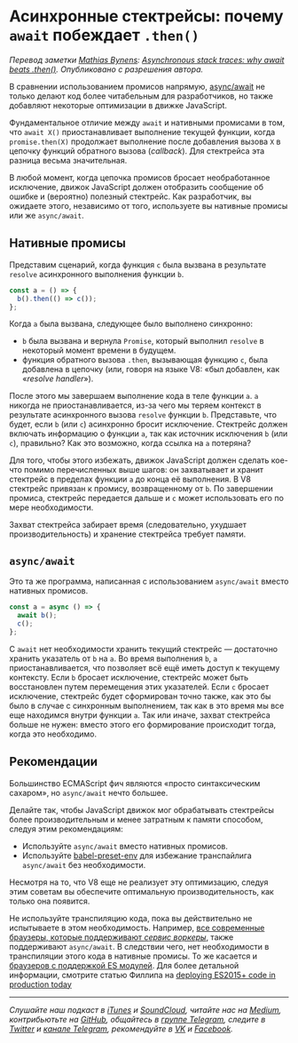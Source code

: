 # Асинхронные стектрейсы: почему `await` побеждает `.then()`

*Перевод заметки [Mathias Bynens](https://mathiasbynens.be): [Asynchronous stack traces: why await beats .then()](https://mathiasbynens.be/notes/async-stack-traces). Опубликовано с разрешения автора.*

В сравнении использованием промисов напрямую, [async/await](https://developers.google.com/web/fundamentals/getting-started/primers/async-functions) не только делают код более читабельным для разработчиков, но также добавляют некоторые оптимизации в движке JavaScript.

Фундаментальное отличие между `await` и нативными промисами в том, что `await X()` приостанавливает выполнение текущей функции, когда `promise.then(X)` продолжает выполнение после добавления вызова `X` в цепочку функций обратного вызова (*callback*). Для стектрейса эта разница весьма значительная.

В любой момент, когда цепочка промисов бросает необработанное исключение, движок JavaScript должен отобразить сообщение об ошибке и (вероятно) полезный стектрейс. Как разработчик, вы ожидаете этого, независимо от того, используете вы нативные промисы или же `async/await`.

## Нативные промисы

Представим сценарий, когда функция `c` была вызвана в результате `resolve` асинхронного выполнения функции `b`.

```javascript
const a = () => {
  b().then(() => c());
};
```

Когда `a` была вызвана, следующее было выполнено синхронно:

- `b` была вызвана и вернула `Promise`, который выполнил `resolve` в некоторый момент времени в будущем.
- функция обратного вызова `.then`, вызывающая функцию `c`, была добавлена в цепочку (или, говоря на языке V8: «был добавлен, как «*resolve handler*»).

После этого мы завершаем выполнение кода в теле функции `a`. `a` никогда не приостанавливается, из-за чего мы теряем контекст в результате aсинхронного вызова `resolve` функции `b`. Представьте, что будет, если `b` (или `c`) асинхронно бросит исключение. Стектрейс должен включать информацию о функции `a`, так как источник исключения `b` (или `c`), правильно? Как это возможно, когда ссылка на `a` потеряна?

Для того, чтобы этого избежать, движок JavaScript должен сделать кое-что помимо перечисленных выше шагов: он захватывает и хранит стектрейс в пределах функции `a` до конца её выполнения. В V8 стектрейс привязан к промису, возвращенному от `b`. По завершении промиса, стектрейс передается дальше и `c` может использовать его по мере необходимости.

Захват стектрейса забирает время (следовательно, ухудшает производительность) и хранение стектрейса требует памяти.

## `async/await`

Это та же программа, написанная с использованием `async/await` вместо нативных промисов.

```javascript
const a = async () => {
  await b();
  c();
};
```

C `await` нет необходимости хранить текущий стектрейс — достаточно хранить указатель от `b` на `a`. Во время выполнения `b`, `a` приостанавливается, что позволяет всё ещё иметь доступ к текущему контексту. Если `b` бросает исключение, стектрейс может быть восстановлен путем перемещения этих указателей. Если `c` бросает исключение, стектрейс будет сформирован точно также, как это бы было в случае с синхронным выполнением, так как в это время мы все еще находимся внутри функции `a`. Так или иначе, захват стектрейса больше не нужен: вместо этого его формирование происходит тогда, когда это необходимо. 

## Рекомендации

Большинство ECMAScript фич являются «просто синтаксическим сахаром», но `async/await` нечто большее.

Делайте так, чтобы JavaScript движок мог обрабатывать стектрейсы более производительным и менее затратным к памяти способом, следуя этим рекомендациям:

- Используйте `async/await` вместо нативных промисов.
- Используйте [babel-preset-env](https://github.com/babel/babel-preset-env) для избежание транспайлига `async/await` без необходимости.

Несмотря на то, что V8 еще не реализует эту оптимизацию, следуя этим советам вы обеспечите оптимальную производительность, как только она появится.

Не используйте транспиляцию кода, пока вы действительно не испытываете в этом необходимость. Например, [все современные браузеры, которые поддерживают *сервис воркеры*](https://caniuse.com/#feat=serviceworkers), также поддерживают `async/await`. В следствии чего, нет необходимости в транспиляции этого кода в нативные промисы. То же касается и [браузеров с поддержкой ES модулей](https://caniuse.com/#feat=es6-module). Для более детальной информации, смотрите статью Филлипа на [deploying ES2015+ code in production today](https://philipwalton.com/articles/deploying-es2015-code-in-production-today/)

---

*Слушайте наш подкаст в [iTunes](https://itunes.apple.com/ru/podcast/девшахта/id1226773343) и [SoundCloud](https://soundcloud.com/devschacht), читайте нас на [Medium](https://medium.com/devschacht), контрибьютьте на [GitHub](https://github.com/devSchacht), общайтесь в [группе Telegram](https://t.me/devSchacht), следите в [Twitter](https://twitter.com/DevSchacht) и [канале Telegram](https://t.me/devSchachtChannel), рекомендуйте в [VK](https://vk.com/devschacht) и [Facebook](https://www.facebook.com/devSchacht).*
